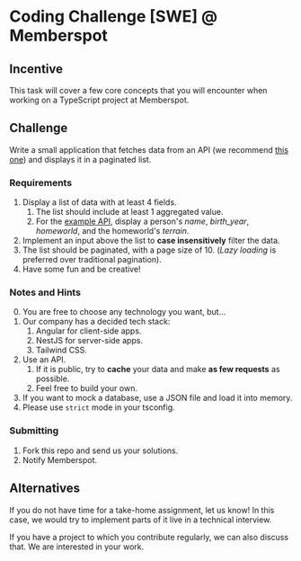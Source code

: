 # Coding Challenge [SWE] @ Memberspot

## Incentive

This task will cover a few core concepts that you will encounter when working on a TypeScript project at Memberspot.

## Challenge

Write a small application that fetches data from an API (we recommend [this one](https://www.swapi.tech/documentation)) and displays it in a paginated list.

### Requirements

1. Display a list of data with at least 4 fields.
   1. The list should include at least 1 aggregated value.
   2. For the [example API](https://www.swapi.tech/documentation), display a person's _name_, _birth_year_, _homeworld_, and the homeworld's _terrain_.
2. Implement an input above the list to **case insensitively** filter the data.
3. The list should be paginated, with a page size of 10. (_Lazy loading_ is preferred over traditional pagination).
4. Have some fun and be creative!

### Notes and Hints

0. You are free to choose any technology you want, but...
1. Our company has a decided tech stack:
   1. Angular for client-side apps.
   2. NestJS for server-side apps.
   3. Tailwind CSS.
2. Use an API.
   1. If it is public, try to **cache** your data and make **as few requests** as possible.
   2. Feel free to build your own.
3. If you want to mock a database, use a JSON file and load it into memory.
4. Please use `strict` mode in your tsconfig.

### Submitting

1. Fork this repo and send us your solutions.
2. Notify Memberspot.

## Alternatives

If you do not have time for a take-home assignment, let us know! In this case, we would try to implement parts of it live in a technical interview.

If you have a project to which you contribute regularly, we can also discuss that. We are interested in your work.
